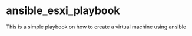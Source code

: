 # ansible_esxi_playbook
This is a simple playbook on how to create a virtual machine using ansible 
